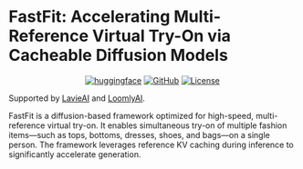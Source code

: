# FastFit: Accelerating Multi-Reference Virtual Try-On via Cacheable Diffusion Models


<div style="display: flex; justify-content: center; align-items: center;">
  <!-- <a href="http://arxiv.org/abs/2407.15886" style="margin: 0 2px;">
    <img src='https://img.shields.io/badge/arXiv-2407.15886-red?style=flat&logo=arXiv&logoColor=red' alt='arxiv'>
  </a> -->
  <a href='https://huggingface.co/zhengchong/FastFit-MR-1024' style="margin: 0 2px;">
    <img src='https://img.shields.io/badge/Hugging Face-ckpts-orange?style=flat&logo=HuggingFace&logoColor=orange' alt='huggingface'>
  </a>
  <a href="https://github.com/Zheng-Chong/FastFit" style="margin: 0 2px;">
    <img src='https://img.shields.io/badge/GitHub-Repo-blue?style=flat&logo=GitHub' alt='GitHub'>
  </a>
  <!-- <a href="https://huggingface.co/spaces/zhengchong/FastFit" style="margin: 0 2px;">
    <img src='https://img.shields.io/badge/Demo-Gradio-gold?style=flat&logo=Gradio&logoColor=red' alt='Demo'>
  </a> -->
  <!-- <a href='https://zheng-chong.github.io/CatVTON/' style="margin: 0 2px;">
    <img src='https://img.shields.io/badge/Webpage-Project-silver?style=flat&logo=&logoColor=orange' alt='webpage'>
  </a> -->
  <a href="https://github.com/Zheng-Chong/FastFit/LICENCE" style="margin: 0 2px;">
    <img src='https://img.shields.io/badge/License-NonCommercial-lightgreen?style=flat&logo=Lisence' alt='License'>
  </a>
</div>

Supported by [LavieAI](https://lavieai.com/) and [LoomlyAI](https://www.loomlyai.com/zh).

FastFit is a diffusion-based framework optimized for high-speed, multi-reference virtual try-on. It enables simultaneous try-on of multiple fashion items—such as tops, bottoms, dresses, shoes, and bags—on a single person. The framework leverages reference KV caching during inference to significantly accelerate generation.


